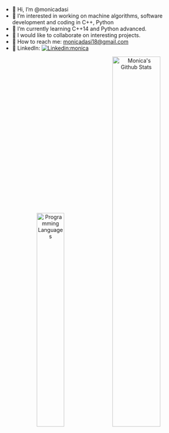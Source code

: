 - 👋 Hi, I’m @monicadasi  
- 👀 I’m interested in working on machine algorithms, software development and coding in C++, Python
- 🌱 I’m currently learning C++14 and Python advanced.
- 💞️ I would like to collaborate on interesting projects. 
- 📧 How to reach me: monicadasi18@gmail.com
- 💬 LinkedIn: [![Linkedin:monica](https://img.shields.io/badge/Monica%20Dasi-blue?logo=Linkedin&logoColor=white&link=https://www.linkedin.com/in/monica-dasi-md/)](https://www.linkedin.com/in/monica-dasi-md/)

<div style="text-align: center;">
  <img src="https://github-readme-stats.vercel.app/api/top-langs/?username=monicadasi&layout=compact&theme=transparent" alt="Programming Languages" width="38%">
  <img src="https://github-readme-stats.vercel.app/api?username=monicadasi&rank_icon=github&show_icons=true&theme=transparent" alt="Monica's Github Stats" width="50%">
</div>

<!---
monicadasi/monicadasi is a ✨ special ✨ repository because its `README.md` (this file) appears on your GitHub profile.
You can click the Preview link to take a look at your changes.
--->
